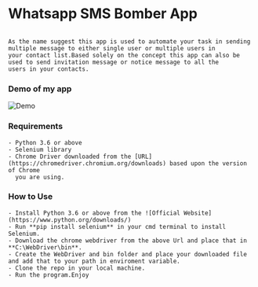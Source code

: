 # Whatsapp SMS Bomber App

```

As the name suggest this app is used to automate your task in sending multiple message to either single user or multiple users in 
your contact list.Based solely on the concept this app can also be used to send invitation message or notice message to all the
users in your contacts.

```
### Demo of my app

![Demo](D:\HakinCodes\rottenScripts\whatsappBomber\Rotten-Scripts\WhatsappSmsBomber\resources\demo.gif)

### Requirements

```
- Python 3.6 or above
- Selenium library
- Chrome Driver downloaded from the [URL](https://chromedriver.chromium.org/downloads) based upon the version of Chrome 
  you are using.

```

### How to Use

```
- Install Python 3.6 or above from the ![Official Website](https://www.python.org/downloads/)
- Run **pip install selenium** in your cmd terminal to install Selenium.
- Download the chrome webdriver from the above Url and place that in **C:\WebDriver\bin**.
- Create the WebDriver and bin folder and place your downloaded file and add that to your path in enviroment variable.
- Clone the repo in your local machine.
- Run the program.Enjoy
```